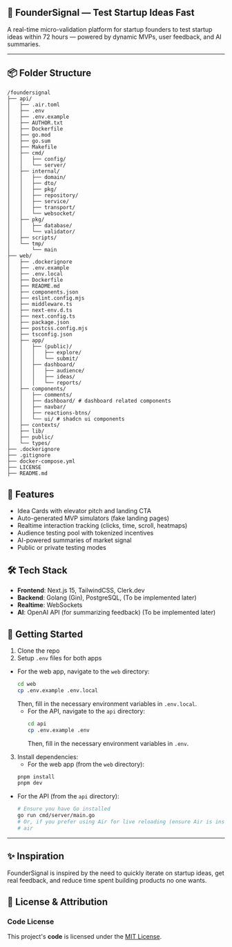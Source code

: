 ## 🧠 FounderSignal — Test Startup Ideas Fast

A real-time micro-validation platform for startup founders to test startup ideas within 72 hours — powered by dynamic MVPs, user feedback, and AI summaries.

---

## 📦 Folder Structure

```
/foundersignal
├── api/
│   ├── .air.toml
│   ├── .env
│   ├── .env.example
│   ├── AUTHOR.txt
│   ├── Dockerfile
│   ├── go.mod
│   ├── go.sum
│   ├── Makefile
│   ├── cmd/
│   │   ├── config/
│   │   └── server/
│   ├── internal/
│   │   ├── domain/
│   │   ├── dto/
│   │   ├── pkg/
│   │   ├── repository/
│   │   ├── service/
│   │   ├── transport/
│   │   └── websocket/
│   ├── pkg/
│   │   ├── database/
│   │   └── validator/
│   ├── scripts/
│   └── tmp/
│       └── main
├── web/
│   ├── .dockerignore
│   ├── .env.example
│   ├── .env.local
│   ├── Dockerfile
│   ├── README.md
│   ├── components.json
│   ├── eslint.config.mjs
│   ├── middleware.ts
│   ├── next-env.d.ts
│   ├── next.config.ts
│   ├── package.json
│   ├── postcss.config.mjs
│   ├── tsconfig.json
│   ├── app/
│   │   ├── (public)/
│   │   │   ├── explore/
│   │   │   └── submit/
│   │   ├── dashboard/
│   │   │   ├── audience/
│   │   │   ├── ideas/
│   │   │   └── reports/
│   ├── components/
│   │   ├── comments/
│   │   ├── dashboard/ # dashboard related components
│   │   ├── navbar/
│   │   ├── reactions-btns/
│   │   └── ui/ # shadcn ui components
│   ├── contexts/
│   ├── lib/
│   ├── public/
│   └── types/
├── .dockerignore
├── .gitignore
├── docker-compose.yml
├── LICENSE
├── README.md
```

## 🚀 Features

- Idea Cards with elevator pitch and landing CTA
- Auto-generated MVP simulators (fake landing pages)
- Realtime interaction tracking (clicks, time, scroll, heatmaps)
- Audience testing pool with tokenized incentives
- AI-powered summaries of market signal
- Public or private testing modes

## 🛠️ Tech Stack

- **Frontend**: Next.js 15, TailwindCSS, Clerk.dev
- **Backend**: Golang (Gin), PostgreSQL, (To be implemented later)
- **Realtime**: WebSockets
- **AI**: OpenAI API (for summarizing feedback) (To be implemented later)

## 🧪 Getting Started

1. Clone the repo
2. Setup `.env` files for both apps

- For the web app, navigate to the `web` directory:
  ```bash
  cd web
  cp .env.example .env.local
  ```
  Then, fill in the necessary environment variables in `.env.local`.
  - For the API, navigate to the `api` directory:
    ```bash
    cd api
    cp .env.example .env
    ```
    Then, fill in the necessary environment variables in `.env`.

3. Install dependencies:
   - For the web app (from the `web` directory):
   ```bash
   pnpm install
   pnpm dev
   ```

- For the API (from the `api` directory):
  ```bash
  # Ensure you have Go installed
  go run cmd/server/main.go
  # Or, if you prefer using Air for live reloading (ensure Air is installed):
  # air
  ```

---

## ✨ Inspiration

FounderSignal is inspired by the need to quickly iterate on startup ideas, get real feedback, and reduce time spent building products no one wants.

## 📜 License & Attribution

### Code License

This project's **code** is licensed under the [MIT License](LICENSE).
